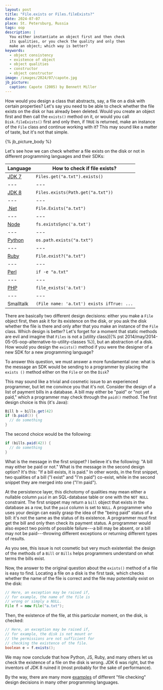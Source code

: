 ```yaml
---
layout: post
title: "File.exists or Files.fileExists?"
date: 2024-07-07
place: St. Petersburg, Russia
tags: oop
description: |
  You either instantiate an object first and then check
  its qualities, or you check the quality and only then
  make an object; which way is better?
keywords:
  - object consistency
  - existence of object
  - object qualities
  - constructor
  - object constructor
image: /images/2024/07/capote.jpg
jb_picture:
  caption: Capote (2005) by Bennett Miller
---
```


How would you design a class that abstracts, say, a file on a disk with certain
properties? Let's say you need to be able to check whether the file exists on
the disk or has already been deleted. Would you create an object first and then
call the `exists()` method on it, or would you call `Disk.fileExists()` first
and only then, if `TRUE` is returned, make an instance of the `File` class and
continue working with it? This may sound like a matter of taste, but it's not
that simple.

<!--more-->

{% jb_picture_body %}

Let's see how we can check whether a file exists on the disk or not
in different programming languages and their SDKs:

| Language | How to check if file exists? |
|---|---|
| [JDK 7](https://docs.oracle.com/javase%2F7%2Fdocs%2Fapi%2F%2F/java/io/File.html#exists%28%29) | `Files.get("a.txt").exists()` |
|---|---|
| [JDK 8](https://docs.oracle.com/javase/8/docs/api/java/nio/file/Files.html#exists-java.nio.file.Path-java.nio.file.LinkOption...-) | `Files.exists(Path.get("a.txt"))` |
|---|---|
| [.Net](https://learn.microsoft.com/en-us/dotnet/api/system.io.file.exists?view=net-8.0) | `File.Exists("a.txt")` |
|---|---|
| [Node](https://nodejs.org/api/fs.html#fsexistssyncpath) | `fs.existsSync('a.txt')` |
|---|---|
| [Python](https://docs.python.org/3/library/os.path.html) | `os.path.exists("a.txt")` |
|---|---|
| [Ruby](https://ruby-doc.org/core-2.5.1/File.html#method-c-exist-3F) | `File.exist?("a.txt")` |
|---|---|
| [Perl](https://perldoc.perl.org/functions/-X) | `if -e "a.txt"` |
|---|---|
| [PHP](https://www.php.net/manual/en/function.file-exists.php) | `file_exists('a.txt')` |
|---|---|
| Smalltalk | `(File name: 'a.txt') exists ifTrue: ...` |

There are basically two different design decisions: either you make a `File`
object first, then ask it for its existence on the disk, or you ask the disk
whether the file is there and only after that you make an instance of the
`File` class. Which design is better? Let's forget for a moment that static
methods are evil and imagine that `Files` is not a
[utility class]({% pst 2014/may/2014-05-05-oop-alternative-to-utility-classes %}), but an
abstraction of a disk. How would you design the `exists()` method if you were
the designer of a new SDK for a new programming language?

To answer this question, we must answer a more fundamental one: what is the
message an SDK would be sending to a programmer by placing the `exists
()` method either on the `File` or on the `Disk`?

This may sound like a trivial and cosmetic issue to an experienced programmer,
but let me convince you that it's not. Consider the design of a list of payment
bills in a database. A bill may either be "paid" or "not yet paid," which a
programmer may check through the `paid()` method. The first design choice is
this (it's Java):

```java
Bill b = bills.get(42)
if (b.paid()) {
  // do something
}
```

The second choice would be the following:

```java
if (bills.paid(42)) {
  // do something
}
```

What is the message in the first snippet? I believe it's the following: "A bill
may either be paid or not." What is the message in the second design option?
It's this: "If a bill exists, it is paid." In other words, in the first
snippet, two qualities of a bill ("I exist" and "I'm paid") co-exist, while in
the second snippet they are merged into one ("I'm paid").

At the persistence layer, this dichotomy of qualities may mean either a nullable
column `paid` in an SQL-database table or one with the `NOT NULL` constraint.
The first snippet may return a `bill` object that exists in the database as a
row, but the `paid` column is set to `NULL`. A programmer who uses your design
can easily grasp the idea of the "being paid" status of a bill: it's not the
same as the status of its existence. A programmer must first get the bill and
only then check its payment status. A programmer would also expect two points
of possible failure---a bill may be absent, or a bill may not be
paid---throwing different exceptions or returning different types of results.

As you see, this issue is not cosmetic but very much existential: the design of
the methods of a `Bill` or `Bills` helps programmers understand on what terms
the bills exist.

Now, the answer to the original question about the `exists()` method of a file
is easy to find. Locating a file on a disk is the first task, which checks
whether the name of the file is correct and the file may potentially exist on
the disk:

```java
// Here, an exception may be raised if,
// for example, the name of the file is
// wrong or simply a NULL.
File f = new File("a.txt");
```

Then, the existence of the file,
at this particular moment, on the disk, is checked:

```java
// Here, an exception may be raised if,
// for example, the disk is not mount or
// the permissions are not sufficient for
// checking the existence of the file.
boolean e = f.exists();
```

We may now conclude that how Python, JS, Ruby, and many others let us check the
existence of a file on the disk is wrong. JDK 6 was right, but the inventors of
JDK 8 ruined it (most probably for the sake of performance).

By the way, there are many more
[examples](https://rosettacode.org/wiki/Check_that_file_exists) of
different "file checking" design decisions in many other programming
languages.
